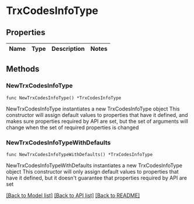 # TrxCodesInfoType

## Properties

Name | Type | Description | Notes
------------ | ------------- | ------------- | -------------

## Methods

### NewTrxCodesInfoType

`func NewTrxCodesInfoType() *TrxCodesInfoType`

NewTrxCodesInfoType instantiates a new TrxCodesInfoType object
This constructor will assign default values to properties that have it defined,
and makes sure properties required by API are set, but the set of arguments
will change when the set of required properties is changed

### NewTrxCodesInfoTypeWithDefaults

`func NewTrxCodesInfoTypeWithDefaults() *TrxCodesInfoType`

NewTrxCodesInfoTypeWithDefaults instantiates a new TrxCodesInfoType object
This constructor will only assign default values to properties that have it defined,
but it doesn't guarantee that properties required by API are set


[[Back to Model list]](../README.md#documentation-for-models) [[Back to API list]](../README.md#documentation-for-api-endpoints) [[Back to README]](../README.md)


